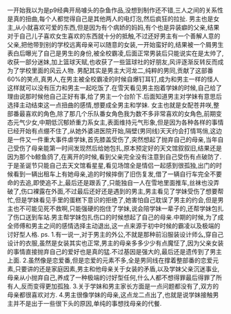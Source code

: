 一开始我以为是p9经典开局噱头的杂鱼作品,没想到制作还不错,三人之间的关系性是真的扭曲,每个人都觉得自己是其他两人的电灯泡,然后疯狂的拉扯.
男主也是女主,从小就喜欢可爱的东西,但是因为有个病娇的妈妈,有个也是异装癖的父亲,结果对于自己儿子喜欢女生喜欢的东西就十分的抵触,不过还好男主有一个善解人意的父亲,把他带到别的学校远离母亲可以随意的女装,一开始蛮好的,结果被一个屑男生表白后曝光了自己是男生的身份,被全校霸凌,后面正常男装后只能说实在是太帅了,收获一部分迷妹,加上篮球天赋,也收获了一些篮球社的好朋友,风评逐渐反转反而成为了学校里面的风云人物.
男配其实是男主大河龙二,纯粹的男同,贡献了这部番60%的笑点,真男人,在男主被全校霸凌的时候自爆钉耳钉,成为和男主一样的怪人这样就可以没有压力和男主一起吃饭了.在雪天看见男主抱着学妹的时候,自己给了理由说那时候他自己正好有事,给了男主一个台阶下.后面知道男主对学妹有意思后选择主动结束这一点扭曲的感情,想要成全男主和学妹.
女主也就是女配苍井咲,整部番最喜欢的角色,除了那几个乐队番女角色我为数不多非常喜欢的女角色,前期变态元气少女,中期低沉郁娇重力系女主,表面维持元气形象,但是因为各种各样的事情已经开始有点绷不住了,从她外婆进医院开始,隔壁(男同线)天天约会打情骂俏,这边是一件又一件重大事件虐学妹,首先膝盖受伤了,突然想起了抛弃自己的母亲,当年自己受伤了母亲能第一时间发现然后给她包扎,原本预定好的天文馆叙叙旧,结果还是因为那个b鲸鱼鸽了,在离开的时候,看到父亲完全没有注意到自己受伤有点破防了.于是圣诞节只能自己去天文馆看星星,看见场馆全是情侣一起感到很孤独,出门的时候看到一辆出租车上有她母亲,追的时候摔倒了旧伤复发,借了一辆自行车完全不要命的去追,即使追不上,最后还是跟丢了,只能独自一人在雪地里面推车,丝袜也没弄破了,伤口裸露在外面,不过最后还好还是遇到的男主,男主看见了学妹受伤了想要帮忙,但是学妹看见手里的蛋糕下意识的拒绝了,她害怕自己耽误了男主的约会,但是男主也不可能见死不救啊,只能强硬的抱住了学妹,说会陪学妹一辈子的,还帮学妹包扎了伤口送到车站.男主帮学妹包扎伤口的时候想起了自己的母亲.中期的时候,为了成全师傅和男主之间的感情选择主动退出,这一点来源于初中时候的霸凌以及极端的讨好型人格.
ps.
1.有一说一,对于男主的外公,不就是那种前沿服装设计师么,穿自己设计的衣服,虽然是女装其实也正常,男主的母亲多多少少有点魔怔了,因为父亲女装的事情直接抛弃自己的爱好也是真的猛.不过基因是强大的,最后还是遗传到了男主上面.
2.虽然像是恋爱番,但是恋爱的元素不多,全是男同线在撑着整部番的恋爱元素,只要讲的还是家庭因素,男主和他母亲关于女装的矛盾,以及学妹父亲沉迷事业,母亲从小抛弃自己,养成了一种极端的讨好型任何,什么人都不想得罪最后得罪了所有人,反而变得更加孤独.
3.关于学妹和男主家长方面是一点问题都没有了,双方的母亲都很喜欢对方.
4.男主很像学妹的母亲,这点龙二点出了,也就是说学妹接触男主并不是出于一些很下头的原因,单纯的事想找母亲的代餐.
